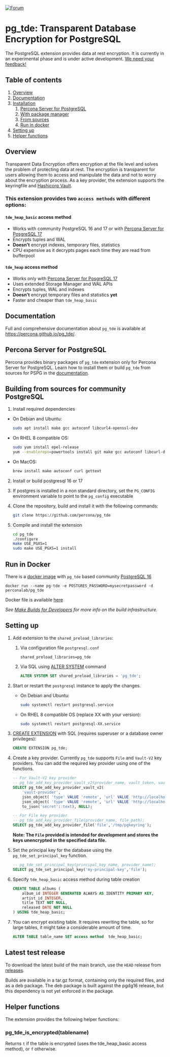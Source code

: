 [![Forum](https://img.shields.io/badge/Forum-join-brightgreen)](https://forums.percona.com/)

# pg_tde: Transparent Database Encryption for PostgreSQL

The PostgreSQL extension provides data at rest encryption. It is currently in an experimental phase and is under active development. [We need your feedback!](https://github.com/percona/pg_tde/discussions/151)

## Table of contents
1. [Overview](#overview)
2. [Documentation](#documentation)
3. [Installation](#installation)
   1. [Percona Server for PostgreSQL](#install-pecona-server-for-postgresql-which-includes-pg_tde-with-package-manager)
   2. [With package manager](#install-pg_tde-extension-with-package-manager)
   3. [From sources](#build-and-install-pg_tde-extension-from-sources)
   4. [Run in docker](#run-in-docker)
4. [Setting up](#setting-up)
5. [Helper functions](#helper-functions)

## Overview
Transparent Data Encryption offers encryption at the file level and solves the problem of protecting data at rest. The encryption is transparent for users allowing them to access and manipulate the data and not to worry about the encryption process. As a key provider, the extension supports the keyringfile and  [Hashicorp Vault](https://www.vaultproject.io/).

### This extension provides two `access methods` with different options:

#### `tde_heap_basic` access method
- Works with community PostgreSQL 16 and 17 or with [Percona Server for PosgreSQL 17](https://docs.percona.com/postgresql/17/postgresql-server.html)
- Encrypts tuples and WAL
- **Doesn't** encrypt indexes, temporary files, statistics
- CPU expensive as it decrypts pages each time they are read from bufferpool

#### `tde_heap` access method
- Works only with [Percona Server for PosgreSQL 17](https://docs.percona.com/postgresql/17/postgresql-server.html)
- Uses extended Storage Manager and WAL APIs
- Encrypts tuples, WAL and indexes
- **Doesn't** encrypt temporary files and statistics **yet**
- Faster and cheaper than `tde_heap_basic`

## Documentation

Full and comprehensive documentation about `pg_tde` is available at https://percona.github.io/pg_tde/.

## Percona Server for PostgreSQL

Percona provides binary packages of `pg_tde` extension only for Percona Server for PostgreSQL. Learn how to install them or build `pg_tde` from sources for PSPG in the [documentation](https://percona.github.io/pg_tde/main/install.html).

## Building from sources for community PostgreSQL
  1. Install required dependencies
   - On Debian and Ubuntu:
        ```sh
        sudo apt install make gcc autoconf libcurl4-openssl-dev
        ```
     
   - On RHEL 8 compatible OS:
        ```sh
        sudo yum install epel-release
        yum --enablerepo=powertools install git make gcc autoconf libcurl-devel perl-IPC-Run redhat-rpm-config openssl-devel
        ```

   - On MacOS:
        ```sh
        brew install make autoconf curl gettext
        ```

  2. Install or build postgresql 16 or 17
  3. If postgres is installed in a non standard directory, set the `PG_CONFIG` environment variable to point to the `pg_config` executable

  4. Clone the repository, build and install it with the following commands:  

     ```sh
     git clone https://github.com/percona/pg_tde
     ```
  
   5. Compile and install the extension

      ```sh
      cd pg_tde
      ./configure
      make USE_PGXS=1
      sudo make USE_PGXS=1 install
      ```

## Run in Docker

There is a [docker image](https://hub.docker.com/r/perconalab/pg_tde) with `pg_tde` based community [PostgreSQL 16](https://hub.docker.com/_/postgres) 

```
docker run --name pg-tde -e POSTGRES_PASSWORD=mysecretpassword -d perconalab/pg_tde
```
Docker file is available [here](https://github.com/percona/pg_tde/blob/main/docker/Dockerfile)


_See [Make Builds for Developers](https://github.com/percona/pg_tde/wiki/Make-builds-for-developers) for more info on the build infrastructure._

## Setting up

  1. Add extension to the `shared_preload_libraries`:
      1. Via configuration file `postgresql.conf `
            ```
            shared_preload_libraries=pg_tde 
            ```
      2. Via SQL using [ALTER SYSTEM](https://www.postgresql.org/docs/current/sql-altersystem.html) command
            ```sql
            ALTER SYSTEM SET shared_preload_libraries = 'pg_tde';
            ```
   2. Start or restart the `postgresql` instance to apply the changes.
      * On Debian and Ubuntu:

        ```sh
        sudo systemctl restart postgresql.service
        ```

      * On RHEL 8 compatible OS (replace XX with your version):
        ```sh
        sudo systemctl restart postgresql-XX.service
        ``` 
   3. [CREATE EXTENSION](https://www.postgresql.org/docs/current/sql-createextension.html) with SQL (requires superuser or a database owner privileges):

        ```sql
        CREATE EXTENSION pg_tde;
        ```
   4. Create a key provider. Currently `pg_tde` supports `File` and `Vault-V2` key providers. You can add the required key provider using one of the functions.
   

        ```sql
        -- For Vault-V2 key provider
        -- pg_tde_add_key_provider_vault_v2(provider_name, vault_token, vault_url, vault_mount_path, vault_ca_path)
        SELECT pg_tde_add_key_provider_vault_v2(
            'vault-provider',
            json_object( 'type' VALUE 'remote', 'url' VALUE 'http://localhost:8888/token' ),
            json_object( 'type' VALUE 'remote', 'url' VALUE 'http://localhost:8888/url' ),
            to_json('secret'::text), NULL);

        -- For File key provider
        -- pg_tde_add_key_provider_file(provider_name, file_path);
        SELECT pg_tde_add_key_provider_file('file','/tmp/pgkeyring');
        ```

        **Note: The `File` provided is intended for development and stores the keys unencrypted in the specified data file.**

   5. Set the principal key for the database using the `pg_tde_set_principal_key` function.

        ```sql
        -- pg_tde_set_principal_key(principal_key_name, provider_name);
        SELECT pg_tde_set_principal_key('my-principal-key','file');
        ```
   
   6. Specify `tde_heap_basic` access method during table creation
        ```sql
        CREATE TABLE albums (
            album_id INTEGER GENERATED ALWAYS AS IDENTITY PRIMARY KEY,
            artist_id INTEGER,
            title TEXT NOT NULL,
            released DATE NOT NULL
        ) USING tde_heap_basic;
        ```
   7. You can encrypt existing table. It requires rewriting the table, so for large tables, it might take a considerable amount of time. 
        ```sql
        ALTER TABLE table_name SET access method  tde_heap_basic;
        ```


## Latest test release

To download the latest build of the main branch, use the `HEAD` release from [releases](https://github.com/percona/pg_tde/releases).

Builds are available in a tar.gz format, containing only the required files, and as a deb package.
The deb package is built against the pgdg16 release, but this dependency is not yet enforced in the package.


## Helper functions

The extension provides the following helper functions:

### pg_tde_is_encrypted(tablename)

Returns `t` if the table is encrypted (uses the tde_heap_basic access method), or `f` otherwise.
